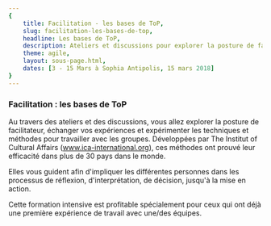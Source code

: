 ```yaml
---
{
	title: Facilitation - les bases de ToP, 
	slug: facilitation-les-bases-de-top, 
	headline: Les bases de ToP, 
	description: Ateliers et discussions pour explorer la posture de facilitateur, 
	theme: agile, 
	layout: sous-page.html, 
	dates: [3 - 15 Mars à Sophia Antipolis, 15 mars 2018]
}
---
```


### Facilitation : les bases de ToP ###

Au travers des ateliers et des discussions, vous allez explorer la posture de facilitateur, échanger vos expériences et expérimenter les techniques et méthodes pour travailler avec les groupes. Développées par The Institut of Cultural Affairs (www.ica-international.org), ces méthodes ont prouvé leur efficacité dans plus de 30 pays dans le monde.

Elles vous guident afin d'impliquer les différentes personnes dans les processus de réflexion, d'interprétation, de décision, jusqu'à la mise en action.

Cette formation intensive est profitable spécialement pour ceux qui ont déjà une première expérience de travail avec une/des équipes.